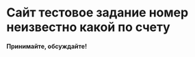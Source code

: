 <h1>Сайт тестовое задание номер неизвестно какой по счету</h1>
<p><strong>Принимайте, обсуждайте!</strong></p>
